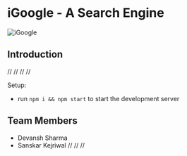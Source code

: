 # iGoogle - A Search Engine

![iGoogle](https://i.ibb.co/yQdYhtq/image.png)

## Introduction
//
//
//
//

Setup:
- run ```npm i && npm start``` to start the development server

## Team Members
- Devansh Sharma
- Sanskar Kejriwal
  //
  //
  //
